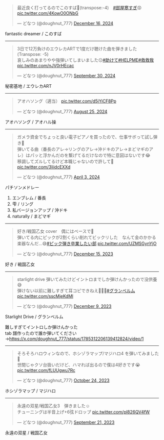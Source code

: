 <blockquote class="twitter-tweet"><p lang="ja" dir="ltr">最近良く打ってるのでこのすば🎹(transpose:-4)　<a href="https://twitter.com/hashtag/%E9%83%A8%E5%B1%8B%E5%AF%92%E3%81%99%E3%81%8E?src=hash&amp;ref_src=twsrc%5Etfw">#部屋寒すぎ</a>😡 <a href="https://t.co/4KowO0ONbG">pic.twitter.com/4KowO0ONbG</a></p>&mdash; どなつ (@doughnut_777) <a href="https://twitter.com/doughnut_777/status/1868606394506879464?ref_src=twsrc%5Etfw">December 16, 2024</a></blockquote> <script async src="https://platform.twitter.com/widgets.js" charset="utf-8"></script>

fantastic dreamer / このすば

---

<blockquote class="twitter-tweet"><p lang="ja" dir="ltr">3日で12万負けのエウレカARTで1度だけ聴けた曲を弾きました (Transpose: -5)<br>哀しみのあまりやや強弾いてしまいました😑<a href="https://twitter.com/hashtag/%E5%8A%A9%E3%81%91%E3%81%A6?src=hash&amp;ref_src=twsrc%5Etfw">#助けて</a><a href="https://twitter.com/hashtag/HELPME?src=hash&amp;ref_src=twsrc%5Etfw">#HELPME</a><a href="https://twitter.com/hashtag/%E6%95%91%E6%95%91%E6%88%91?src=hash&amp;ref_src=twsrc%5Etfw">#救救我</a> <a href="https://t.co/nJV0rHEcac">pic.twitter.com/nJV0rHEcac</a></p>&mdash; どなつ (@doughnut_777) <a href="https://twitter.com/doughnut_777/status/1840738715913834768?ref_src=twsrc%5Etfw">September 30, 2024</a></blockquote> <script async src="https://platform.twitter.com/widgets.js" charset="utf-8"></script>

秘密基地 / エウレカART

---

<blockquote class="twitter-tweet"><p lang="ja" dir="ltr">アオハソング（適当） <a href="https://t.co/d5jYiCF8Pp">pic.twitter.com/d5jYiCF8Pp</a></p>&mdash; どなつ (@doughnut_777) <a href="https://twitter.com/doughnut_777/status/1827739006953505170?ref_src=twsrc%5Etfw">August 25, 2024</a></blockquote> <script async src="https://platform.twitter.com/widgets.js" charset="utf-8"></script>

アオハソング / アオハル操

---

<blockquote class="twitter-tweet"><p lang="ja" dir="ltr">ガメラ資金でちょっと良い電子ピアノを買ったので、仕事サボって試し弾き🎹<br>弾いてる曲（番長のアレ→リングのアレ→沖ドキのアレ→まどマギのアレ）はパッと浮かんだのを繋げてるだけなので特に意図はないです😂<br>移調してズルしてるけど本職じゃないので許して🙏 <a href="https://t.co/3liidcEXXd">pic.twitter.com/3liidcEXXd</a></p>&mdash; どなつ (@doughnut_777) <a href="https://twitter.com/doughnut_777/status/1775447378990109147?ref_src=twsrc%5Etfw">April 3, 2024</a></blockquote> <script async src="https://platform.twitter.com/widgets.js" charset="utf-8"></script>

パチソンメドレー

1. エンブレム / 番長
2. 雫 / リング
3. 私バージョンアップ / 沖ドキ
4. naturally / まどマギ

---

<blockquote class="twitter-tweet"><p lang="ja" dir="ltr">好き/戦国乙女 cover　偶にはベースで🎸<br>弾いてる内にピックが2割くらい削れてビックリした　なんて金のかかる楽器なんだ…😅<a href="https://twitter.com/hashtag/%E3%83%94%E3%83%83%E3%82%AF%E5%BC%BE%E3%81%8D%E5%8D%92%E6%A5%AD%E3%81%97%E3%81%9F%E3%81%84%E9%83%A8?src=hash&amp;ref_src=twsrc%5Etfw">#ピック弾き卒業したい部</a> <a href="https://t.co/UZMSGynYjO">pic.twitter.com/UZMSGynYjO</a></p>&mdash; どなつ (@doughnut_777) <a href="https://twitter.com/doughnut_777/status/1735664884505862153?ref_src=twsrc%5Etfw">December 15, 2023</a></blockquote> <script async src="https://platform.twitter.com/widgets.js" charset="utf-8"></script>

好き / 戦国乙女

---

<blockquote class="twitter-tweet"><p lang="ja" dir="ltr">starlight drive 弾いてみたけどイントロまでしか弾けんかったので没供養😅<br>弾けない以前に難しすぎて耳コピできねえ🤣🤣🤣<a href="https://twitter.com/hashtag/%E3%82%B0%E3%83%A9%E3%83%B3%E3%83%99%E3%83%AB%E3%83%A0?src=hash&amp;ref_src=twsrc%5Etfw">#グランベルム</a> <a href="https://t.co/sscMjeKdMl">pic.twitter.com/sscMjeKdMl</a></p>&mdash; どなつ (@doughnut_777) <a href="https://twitter.com/doughnut_777/status/1733492338088169518?ref_src=twsrc%5Etfw">December 9, 2023</a></blockquote> <script async src="https://platform.twitter.com/widgets.js" charset="utf-8"></script>

Starlight Drive / グランベルム

難しすぎてイントロしか弾けんかった  
tab 譜作ったので誰か弾いてください→https://x.com/doughnut_777/status/1785312206139412824/video/1

---

<blockquote class="twitter-tweet"><p lang="ja" dir="ltr">そろそろハロウィンなので、ホシゾラマップ/マジハロ4 を弾いてみました🎃<br>世間じゃクソ台扱いだけど、ハマれば出るので僕は4好きです😭 <a href="https://t.co/fLUUgwu7Rc">pic.twitter.com/fLUUgwu7Rc</a></p>&mdash; どなつ (@doughnut_777) <a href="https://twitter.com/doughnut_777/status/1716813132969238863?ref_src=twsrc%5Etfw">October 24, 2023</a></blockquote> <script async src="https://platform.twitter.com/widgets.js" charset="utf-8"></script>

ホシゾラマップ / マジハロ

---

<blockquote class="twitter-tweet"><p lang="ja" dir="ltr">永遠の双星/戦国乙女3　弾きました☺<br>チューニングは半音上げ+6弦ドロップ <a href="https://t.co/pl826QV4fW">pic.twitter.com/pl826QV4fW</a></p>&mdash; どなつ (@doughnut_777) <a href="https://twitter.com/doughnut_777/status/1704832565516128531?ref_src=twsrc%5Etfw">September 21, 2023</a></blockquote> <script async src="https://platform.twitter.com/widgets.js" charset="utf-8"></script>

永遠の双星 / 戦国乙女

